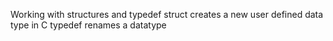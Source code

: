 Working with structures and typedef
struct creates a new user defined data type in C
typedef renames a datatype
